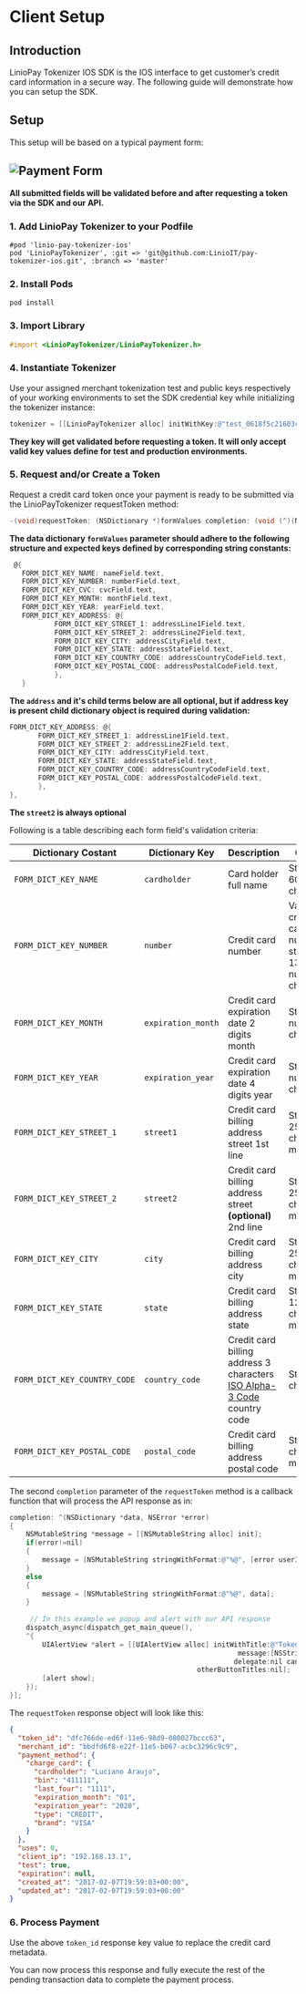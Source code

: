 # Client Setup

## Introduction

LinioPay Tokenizer IOS SDK is the IOS interface to get customer’s credit card information in a secure way. 
The following guide will demonstrate how you can setup the SDK.

## Setup

This setup will be based on a typical payment form:

![Payment Form](assets/Payment_Form.png)
----------
**All submitted fields will be validated before and after requesting a token via the SDK and our API.**


### 1. Add LinioPay Tokenizer to your Podfile

```
#pod 'linio-pay-tokenizer-ios'
pod 'LinioPayTokenizer', :git => 'git@github.com:LinioIT/pay-tokenizer-ios.git', :branch => 'master'
```

### 2. Install Pods

```
pod install
```

### 3. Import Library

```objectivec
#import <LinioPayTokenizer/LinioPayTokenizer.h>
```

### 4. Instantiate Tokenizer

Use your assigned merchant tokenization test and public keys respectively of your working environments to set the SDK credential key while initializing the tokenizer instance:

```objectivec
tokenizer = [[LinioPayTokenizer alloc] initWithKey:@"test_0618f5c21603cd9d33ba8a8f0c9e2446283"];
```

**They key will get validated before requesting a token. It will only accept valid key values define for test and production environments.**

### 5. Request and/or Create a Token

Request a credit card token once your payment is ready to be submitted via the LinioPayTokenizer requestToken method:

```objectivec
-(void)requestToken: (NSDictionary *)formValues completion: (void (^)(NSDictionary* data, NSError* error))completion
```

**The data dictionary `formValues` parameter should adhere to the following structure and expected keys defined by corresponding string constants:**

```objectivec
 @{
   FORM_DICT_KEY_NAME: nameField.text,
   FORM_DICT_KEY_NUMBER: numberField.text,
   FORM_DICT_KEY_CVC: cvcField.text,
   FORM_DICT_KEY_MONTH: monthField.text,
   FORM_DICT_KEY_YEAR: yearField.text,
   FORM_DICT_KEY_ADDRESS: @{
           FORM_DICT_KEY_STREET_1: addressLine1Field.text,
           FORM_DICT_KEY_STREET_2: addressLine2Field.text,
           FORM_DICT_KEY_CITY: addressCityField.text,
           FORM_DICT_KEY_STATE: addressStateField.text,
           FORM_DICT_KEY_COUNTRY_CODE: addressCountryCodeField.text,
           FORM_DICT_KEY_POSTAL_CODE: addressPostalCodeField.text,
           },
   }
```
**The `address` and it's child terms below are all optional, but if address key is present child dictionary object is required during validation:**

```objectivec
FORM_DICT_KEY_ADDRESS: @{
       FORM_DICT_KEY_STREET_1: addressLine1Field.text,
       FORM_DICT_KEY_STREET_2: addressLine2Field.text,
       FORM_DICT_KEY_CITY: addressCityField.text,
       FORM_DICT_KEY_STATE: addressStateField.text,
       FORM_DICT_KEY_COUNTRY_CODE: addressCountryCodeField.text,
       FORM_DICT_KEY_POSTAL_CODE: addressPostalCodeField.text,
       },
},

```

**The `street2` is always optional**

Following is a table describing each form field's validation criteria:
 
| Dictionary Costant | Dictionary Key | Description | Criteria |
| --- | --- | --- | --- |
| `FORM_DICT_KEY_NAME` | `cardholder` | Card holder full name | String, 5-60 characters |
| `FORM_DICT_KEY_NUMBER` | `number` | Credit card number | Valid credit card number string, 13-16 numeric characters |
| `FORM_DICT_KEY_MONTH` | `expiration_month` | Credit card expiration date 2 digits month | String, 2 numeric characters |
| `FORM_DICT_KEY_YEAR` | `expiration_year` | Credit card expiration date 4 digits year | String, 4 numeric characters |
| `FORM_DICT_KEY_STREET_1` | `street1` | Credit card billing address street 1st line | String, 255 characters maximum  |
| `FORM_DICT_KEY_STREET_2` | `street2` | Credit card billing address street __(optional)__ 2nd line | String, 255 characters maximum |
| `FORM_DICT_KEY_CITY` | `city` | Credit card billing address city | String, 255 characters maximum |
| `FORM_DICT_KEY_STATE` | `state` | Credit card billing address state | String, 120 characters maximum |
| `FORM_DICT_KEY_COUNTRY_CODE` | `country_code` | Credit card billing address 3 characters [ISO Alpha-3 Code](http://www.nationsonline.org/oneworld/country_code_list.htm) country code |  String, 3 characters |
| `FORM_DICT_KEY_POSTAL_CODE` | `postal_code` | Credit card billing address postal code |  String, 20 characters maximum |

The second `completion` parameter of the `requestToken` method is a callback function
that will process the API response as in:

```objectivec
completion: ^(NSDictionary *data, NSError *error)
{
    NSMutableString *message = [[NSMutableString alloc] init];
    if(error!=nil)
    {
        message = [NSMutableString stringWithFormat:@"%@", [error userInfo]];
    }
    else
    {
        message = [NSMutableString stringWithFormat:@"%@", data];
    }
		
	 // In this example we popup and alert with our API response	
    dispatch_async(dispatch_get_main_queue(),
    ^{
        UIAlertView *alert = [[UIAlertView alloc] initWithTitle:@"Tokenizer Response"
                                                        message:[NSString stringWithFormat:@"%@", message]
                                                       delegate:nil cancelButtonTitle:@"Dismiss"
                                              otherButtonTitles:nil];
        [alert show];
    });
}];
```

The `requestToken` response object will look like this:

```json
{
  "token_id": "dfc766de-ed6f-11e6-98d9-080027bccc63",
  "merchant_id": "bbdfd6f8-e22f-11e5-b067-acbc3296c9c9",
  "payment_method": {
    "charge_card": {
      "cardholder": "Luciano Araujo",
      "bin": "411111",
      "last_four": "1111",
      "expiration_month": "01",
      "expiration_year": "2020",
      "type": "CREDIT",
      "brand": "VISA"
    }
  },
  "uses": 0,
  "client_ip": "192.168.13.1",
  "test": true,
  "expiration": null,
  "created_at": "2017-02-07T19:59:03+00:00",
  "updated_at": "2017-02-07T19:59:03+00:00"
}
```

### 6. Process Payment

Use the above `token_id` response key value to replace the credit card metadata. 

You can now process this response and fully execute the rest of the pending transaction data to complete the payment process.
